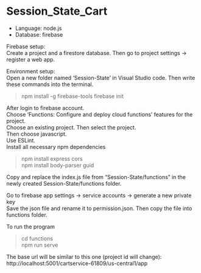 # Session_State_Cart 

- Language: node.js   
- Database: firebase  

Firebase setup:    
Create a project and a firestore database. Then go to project settings -> register a web app.   

Environment setup:   
Open a new folder named ‘Session-State’ in Visual Studio code. Then write these commands into the terminal.
> npm install -g firebase-tools
> firebase init  

After login to firebase account.   
Choose ‘Functions: Configure and deploy cloud functions’ features for the project.   
Choose an existing project. Then select the project.   
Then choose javascript.   
Use ESLint.  
Install all necessary npm dependencies   
> npm install express cors    
> npm install body-parser guid  

Copy and replace the index.js file from “Session-State/functions” in the newly created Session-State/functions folder.   
  
Go to firebase app settings -> service accounts -> generate a new private key   
Save the json file and rename it to permission.json. Then copy the file into functions folder.   
  
To run the program   
> cd functions   
> npm run serve     
 
The base url will be similar to this one (project id will change): http://localhost:5001/cartservice-61809/us-central1/app  

